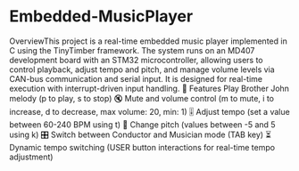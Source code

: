 # Embedded-MusicPlayer
OverviewThis project is a real-time embedded music player implemented in C using the TinyTimber framework. The system runs on an MD407 development board with an STM32 microcontroller, allowing users to control playback, adjust tempo and pitch, and manage volume levels via CAN-bus communication and serial input. It is designed for real-time execution with interrupt-driven input handling.
🎼  Features Play Brother John melody (p to play, s to stop)
🔇 Mute and volume control (m to mute, i to increase, d to decrease, max volume: 20, min: 1)
🎚 Adjust tempo (set a value between 60-240 BPM using t)
🎵 Change pitch (values between -5 and 5 using k)
🎛 Switch between Conductor and Musician mode (TAB key)
⏳ Dynamic tempo switching (USER button interactions for real-time tempo adjustment)
